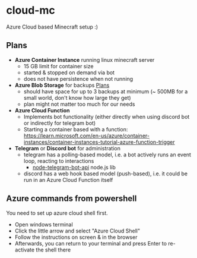 # cloud-mc

Azure Cloud based Minecraft setup :)

## Plans
- **Azure Container Instance** running linux minecraft server
  - 15 GB limit for container size
  - started & stopped on demand via bot
  - does not have persistence when not running
- **Azure Blob Storage** for backups [Plans](https://learn.microsoft.com/en-us/azure/storage/blobs/access-tiers-overview?tabs=azure-portal)
  - should have space for up to 3 backups at minimum (~ 500MB for a small world, don't know how large they get)
  - plan might not matter too much for our needs
- **Azure Cloud Function**
  - Implements bot functionality (either directly when using discord bot or indirectly for telegram bot)
  - Starting a container based with a function: https://learn.microsoft.com/en-us/azure/container-instances/container-instances-tutorial-azure-function-trigger
- **Telegram** or **Discord bot** for administration
  - telegram has a polling-based model, i.e. a bot actively runs an event loop, reacting to interactions
    - [node-telegram-bot-api](https://www.npmjs.com/package/node-telegram-bot-api) node.js lib
  - discord has a web hook based model (push-based), i.e. it could be run in an Azure Cloud Function itself

## Azure commands from powershell

You need to set up azure cloud shell first.

- Open windows terminal
- Click the little arrow and select "Azure Cloud Shell"
- Follow the instructions on screen & in the browser
- Afterwards, you can return to your terminal and press Enter to re-activate the shell there
